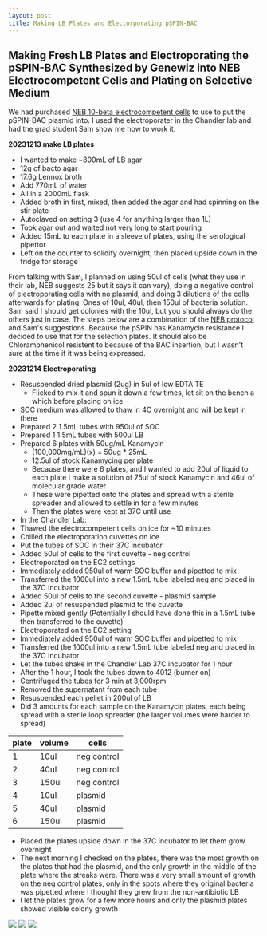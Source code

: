 ```yaml
---
layout: post
title: Making LB Plates and Electorporating pSPIN-BAC
---
```


## Making Fresh LB Plates and Electroporating the pSPIN-BAC Synthesized by Genewiz into NEB Electrocompetent Cells and Plating on Selective Medium

We had purchased [NEB 10-beta electrocompetent cells](https://www.neb.com/en-us/products/c3020-neb-10-beta-electrocompetent-e-coli#Product%20Information) to use to put the pSPIN-BAC plasmid into. I used the electroporater in the Chandler lab and had the grad student Sam show me how to work it. 

**20231213 make LB plates**

- I wanted to make ~800mL of LB agar
- 12g of bacto agar
- 17.6g Lennox broth 
- Add 770mL of water 
- All in a 2000mL flask
- Added broth in first, mixed, then added the agar and had spinning on the stir plate 
- Autoclaved on setting 3 (use 4 for anything larger than 1L)
- Took agar out and waited not very long to start pouring 
- Added 15mL to each plate in a sleeve of plates, using the serological pipettor 
- Left on the counter to solidify overnight, then placed upside down in the fridge for storage 


From talking with Sam, I planned on using 50ul of cells (what they use in their lab, NEB suggests 25 but it says it can vary), doing a negative control of electroporating cells with no plasmid, and doing 3 dilutions of the cells afterwards for plating. Ones of 10ul, 40ul, then 150ul of bacteria solution. Sam said I should get colonies with the 10ul, but you should always do the others just in case. The steps below are a combination of the [NEB protocol](https://www.neb.com/en-us/protocols/0001/01/01/electroporation-protocol-c3020) and Sam's suggestions. Because the pSPIN has Kanamycin resistance I decided to use that for the selection plates. It should also be Chloramphenicol resistent to because of the BAC insertion, but I wasn't sure at the time if it was being expressed. 

**20231214 Electroporating**

- Resuspended dried plasmid (2ug) in 5ul of low EDTA TE
    - Flicked to mix it and spun it down a few times, let sit on the bench a which before placing on ice 
- SOC medium was allowed to thaw in 4C overnight and will be kept in there 
- Prepared 2 1.5mL tubes with 950ul of SOC
- Prepared 1 1.5mL tubes with 500ul LB
- Prepared 6 plates with 50ug/mL Kanamycin 
    - (100,000mg/mL)(x) = 50ug * 25mL 
    - 12.5ul of stock Kanamycing per plate
    - Because there were 6 plates, and I wanted to add 20ul of liquid to each plate I make a solution of 75ul of stock Kanamycin and 46ul of molecular grade water 
    - These were pipetted onto the plates and spread with a sterile spreader and allowed to settle in for a few minutes
    - Then the plates were kept at 37C until use 
- In the Chandler Lab:
- Thawed the electrocompetent cells on ice for ~10 minutes 
- Chilled the electroporation cuvettes on ice 
- Put the tubes of SOC in their 37C incubator 
- Added 50ul of cells to the first cuvette - neg control 
- Electroporated on the EC2 settings 
- Immediately added 950ul of warm SOC buffer and pipetted to mix 
- Transferred the 1000ul into a new 1.5mL tube labeled neg and placed in the 37C incubator 
- Added 50ul of cells to the second cuvette - plasmid sample 
- Added 2ul of resuspended plasmid to the cuvette
- Pipette mixed gently (Potentially I should have done this in a 1.5mL tube then transferred to the cuvette)
- Electroporated on the EC2 setting 
- Immediately added 950ul of warm SOC buffer and pipetted to mix 
- Transferred the 1000ul into a new 1.5mL tube labeled neg and placed in the 37C incubator 
- Let the tubes shake in the Chandler Lab 37C incubator for 1 hour 
- After the 1 hour, I took the tubes down to 4012 (burner on)
- Centrifuged the tubes for 3 min at 3,000rpm 
- Removed the supernatant from each tube 
- Resuspended each pellet in 200ul of LB 
- Did 3 amounts for each sample on the Kanamycin plates, each being spread with a sterile loop spreader (the larger volumes were harder to spread)

|plate|volume|cells|
|---|---|---|
|1|10ul|neg control|
|2|40ul|neg control|
|3|150ul|neg control|
|4|10ul|plasmid|
|5|40ul|plasmid|
|6|150ul|plasmid|

- Placed the plates upside down in the 37C incubator to let them grow overnight 
- The next morning I checked on the plates, there was the most growth on the plates that had the plasmid, and the only growth in the middle of the plate where the streaks were. There was a very small amount of growth on the neg control plates, only in the spots where they original bacteria was pipetted where I thought they grew from the non-antibiotic LB
- I let the plates grow for a few more hours and only the plasmid plates showed visible colony growth 

![](https://raw.githubusercontent.com/meschedl/Unckless-Lab-Notebook-Maggie/master/images/20231215-plate-1.jpeg)
![](https://raw.githubusercontent.com/meschedl/Unckless-Lab-Notebook-Maggie/master/images/20231215-plate-2.jpeg)
![](https://raw.githubusercontent.com/meschedl/Unckless-Lab-Notebook-Maggie/master/images/20231215-plate-3.jpeg)